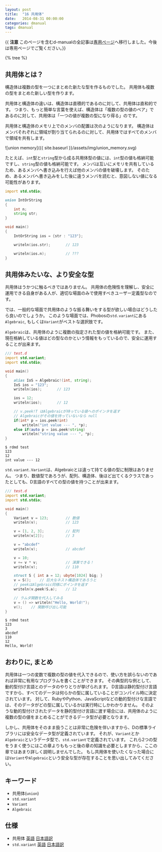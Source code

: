 ```yaml
---
layout: post
title:  "16 共用体"
date:   2014-08-31 00:00:00
categories: dmanual
tags: dmanual
---
```


{{ **注意** このページを含むd-manualの全記事は[専用ページ](https://k3kaimu.github.io/dmanual/)へ移行しました。今後は専用ページでご覧ください。}}

{% tree %}

## 共用体とは？

構造体は複数の型を一つにまとめた新たな型を作るものでした。
共用体も複数の型をまとめた新しい型を作ります。

共用体と構造体の違いは、構造体は直積的であるのに対して、共用体は直和的です。
つまり、もっと簡単な言葉を使えば、構造体は「複数の型の値のペア」であるのに対して、共用体は「一つの値が複数の型になり得る」のです。

共用体と構造体のメモリ上でのメンバの配置は次のようになります。
構造体はメンバそれぞれに領域が割り当てられるのに対して、共用体ではすべてのメンバで領域を共有します。

![union memory]({{ site.baseurl }}/assets/img/union_memory.svg)

たとえば、`int`型と`string`型から成る共用体型の値には、`int`型の値も格納可能ですし、`string`型の値も格納可能です。
メンバは互いにメモリを共有しているため、あるメンバへ書き込みを行えば他のメンバの値を破壊します。
そのため、あるメンバへ書き込みをした後に違うメンバを読むと、意図しない値になる可能性があります。

~~~~~d
import std.stdio;

union IntOrString
{
    int n;
    string str;
}

void main()
{
    IntOrString ios = {str : "123"};

    writeln(ios.str);       // 123

    writeln(ios.n);         // ???
}
~~~~~


## 共用体みたいな、より安全な型

共用体はうかつに触るべきではありません。
共用体の危険性を理解し、安全に運用できる自身がある人が、適切な場面のみで使用すべきユーザー定義型なのです。

では、一般的な場面で共用体のような振る舞いをする型が欲しい場合はどうしたら良いのでしょうか。
このような場面では、Phobosの`std.variant`にある`Algebraic`, もしくは`Variant`がベストな選択肢です。

`Algebraic`は、共用体のように複数の指定された型の値を格納可能です。
また、現在格納している値はどの型なのかという情報をもっているので、安全に運用することが出来ます。

~~~~d
/// test.d
import std.variant;
import std.stdio;

void main()
{
    alias IoS = Algebraic!(int, string);
    IoS ios = "123";
    writeln(ios);       // 123

    ios = 12;
    writeln(ios);       // 12

    // v.peek!T はAlgebraicが持っている値へのポインタを返す
    // Algebraicがその値を持っていないなら null
    if(int* p = ios.peek!int)
        writeln("int value --- ", *p);
    else if(auto p = ios.peek!string)
        writeln("string value --- ", *p);
}
~~~~~

~~~~~
$ rdmd test
123
12
int value --- 12
~~~~~


`std.variant.Variant`は、Algebraicとは違って持てる値の型に制限はありません。
つまり、数値型であろうが、配列、構造体、後ほど出てくるクラスであったとしても、D言語のすべての型の値を持つことが出来ます。

~~~~~d
/// test.d
import std.variant;
import std.stdio;

void main()
{
    Variant v = 123;        // 数値
    writeln(v);             // 123

    v = [1, 2, 3];          // 配列
    writeln(v[2]);          // 3

    v = "abcdef"
    writeln(v);             // abcdef

    v = 10;
    v += v * v;             // 演算できる！
    writeln(v);             // 110

    struct S { int a = 12; ubyte[1024] big; }
    v = S();    // 巨大なネスト構造体であろうと
    // peekはAlgebraic同様にポインタを返す
    writeln(v.peek!S.a);    // 12

    // ラムダ関数を代入してみる
    v = () => writeln("Hello, World!");
    v();    // 関数呼び出し可能
}
~~~~~~

~~~~~
$ rdmd test
123
3
abcdef
110
12
Hello, World!
~~~~~


## おわりに, まとめ

共用体は一つの変数で複数の型の値を代入できるので、使い方を誤らないのであれば非常に有用なプログラムを書くことができます。
その典型的な例として、動的型付け言語とのデータのやりとりが挙げられます。
D言語は静的型付け言語ですから、すべてのデータは何らかの型に属していることがコンパイル時に決定されています。
対して、RubyやPython、JavaScriptなどの動的型付けな言語では、そのデータがどの型に属しているかは実行時にしかわかりません。
そのような動的型付けされたデータを静的型付け言語に渡す場合には、共用体のように複数の型の値をまとめることができるデータ型が必要となります。

しかし、共用体をそのまま扱うことは非常に危険を伴いますから、Dの標準ライブラリには安全なデータ型が定義されています。
それが、`Variant`とか`Algebraic`というデータ型で、`std.variant`で定義されています。
これら2つの型をうまく使うにはこの章よりももっと後の章の知識を必要としますから、ここの章ではあまり詳しく説明しませんでした。
もし共用体を使いたくなった場合には`Variant`や`Algebraic`という安全な型が存在することを思い出してみてください。

## キーワード

* 共用体(`union`)
* `std.variant`
* `Variant`
* `Algebraic`

## 仕様

* 共用体 [英語](http://dlang.org/struct.html) [日本語訳](http://www.kmonos.net/alang/d/struct.html)
* `std.variant` [英語](http://dlang.org/phobos/std_variant.html) [日本語訳](http://www.kmonos.net/alang/d/phobos/std_variant.html)
